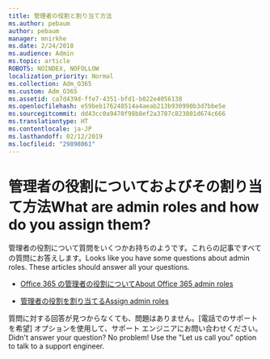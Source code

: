 ```yaml
---
title: 管理者の役割と割り当て方法
ms.author: pebaum
author: pebaum
manager: mnirkhe
ms.date: 2/24/2018
ms.audience: Admin
ms.topic: article
ROBOTS: NOINDEX, NOFOLLOW
localization_priority: Normal
ms.collection: Adm_O365
ms.custom: Adm_O365
ms.assetid: ca7d439d-ffe7-4351-bfd1-b022e4056138
ms.openlocfilehash: e59beb176248514a4aeab213b930990b3d7bbe5e
ms.sourcegitcommit: dd43cc0a9470f98b8ef2a3787c823801d674c666
ms.translationtype: HT
ms.contentlocale: ja-JP
ms.lasthandoff: 02/12/2019
ms.locfileid: "29898061"
---
```

# <a name="what-are-admin-roles-and-how-do-you-assign-them"></a><span data-ttu-id="2c8c9-102">管理者の役割についておよびその割り当て方法</span><span class="sxs-lookup"><span data-stu-id="2c8c9-102">What are admin roles and how do you assign them?</span></span>

<span data-ttu-id="2c8c9-p101">管理者の役割について質問をいくつかお持ちのようです。これらの記事ですべての質問にお答えします。</span><span class="sxs-lookup"><span data-stu-id="2c8c9-p101">Looks like you have some questions about admin roles. These articles should answer all your questions.</span></span>
  
- [<span data-ttu-id="2c8c9-105">Office 365 の管理者の役割について</span><span class="sxs-lookup"><span data-stu-id="2c8c9-105">About Office 365 admin roles</span></span>](https://support.office.com/article/About-Office-365-admin-roles-da585eea-f576-4f55-a1e0-87090b6aaa9d.aspx)
    
- [<span data-ttu-id="2c8c9-106">管理者の役割を割り当てる</span><span class="sxs-lookup"><span data-stu-id="2c8c9-106">Assign admin roles</span></span>](https://support.office.com/article/assign-eac4d046-1afd-4f1a-85fc-8219c79e1504.aspx)
    
<span data-ttu-id="2c8c9-p102">質問に対する回答が見つからなくても、問題はありません。[電話でのサポートを希望] オプションを使用して、サポート エンジニアにお問い合わせください。</span><span class="sxs-lookup"><span data-stu-id="2c8c9-p102">Didn't answer your question? No problem! Use the "Let us call you" option to talk to a support engineer.</span></span>
  

